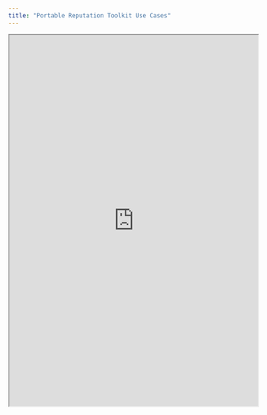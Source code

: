 ```yaml
---
title: "Portable Reputation Toolkit Use Cases"
---
```




<iframe height="750" width="100%" src="https://ewelton.github.io/ktest/wiki.html#Portable%20Reputation%20Toolkit%20Use%20Cases"></iframe>
